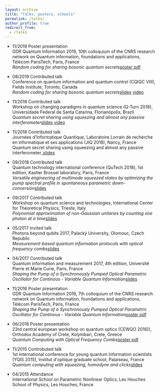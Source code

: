 ```yaml
---
layout: archive
title: "Talks, posters, schools"
permalink: /talks/
author_profile: true
redirect_from:
  - /talks
---
```

* 11/2019 Poster presentation  
 GDR Quantum Information 2019, 10th colloquium of the CNRS research network on Quantum information, foundations and applications, Télécom ParisTech, Paris, France   
 _Random coding for sharing bosonic quantum secrets_[poster pdf](/files/talks/SS_poster_GDR2019.pdf)
 
* 08/2019 Contributed talk  
 Conference on quantum information and quantum control (CQIQC VIII), Fields Institute, Toronto, Canada  
 _Random coding for sharing bosonic quantum secrets_[slides](/files/talks/Arzani_CQIQC2019.pdf) [video](http://www.fields.utoronto.ca/video-archive/2019/08/2716-21332)

* 11/2018 Contributed talk  
 Workshop on changing paradigms in quantum science (Q-Turn 2018), Universidade Federal de Santa Catarina, Florianópolis, Brazil   
 _Quantum secret sharing using squeezing and almost any passive interferometer_[slides](/files/talks/Arzani_QTurn.pdf) [video](https://www.youtube.com/watch?v=85XWeKxhnuA&list=PLJwIrWDSlXAOuwcsEF0VdsWwcAliXhHMN&index=6)


* 11/2018 Contributed talk  
 Journées d'Informatique Quantique, Laboratoire Lorrain de rechèrche en informatique et ses applications (JIQ 2018), Nancy, France  
 Quantum secret sharing using squeezing and almost any passive interferometer_[slides](/files/talks/Arzani_JIQ.pdf)

* 09/2018  Contributed talk  
 Quantum technology international conference (QuTech 2018), 1st edition, Kastler Brossel laboratory, Paris, France  
 _Versatile engineering of multimode squeezed states by optimizing the pump spectral profile in spontaneous parametric down-conversion_[slides](/files/talks/Arzani_QTech2018.pdf)

* 09/2017 Contributed talk   
 Workshop on quantum science and technologies, International Center for Theoretical Physics, Trieste, Italy  
 _Polynomial approximation of non-Gaussian unitaries by counting one photon at a time_[slides](/files/talks/trieste2017.pdf)

* 05/2017  Invited talk   
 Photons beyond qubits 2017, Palacký University, Olomouc, Czech Republic  
 _Measurement-based quantum information protocols with optical frequency combs_[slides](/files/talks/PBQ2017.pdf)

* 04/2017 Contributed talk   
 Quantum information and measurement 2017, 4th edition, Université Pierre et Marie Curie, Paris, France  
 _Shaping the Pump of a Synchronously Pumped Optical Parametric Oscillator for Continous - Variable Quantum Information_[slides](/files/talks/QIM2017.pdf)

* 11/2016  Poster presentation   
 GDR Quantum Information 2016, 7th colloquium of the CNRS research network on Quantum information, foundations and applications, Télécom ParisTech, Paris, France   
 _Shaping the Pump of a Synchronously Pumped Optical Parametric Oscillator for Continous - Variable Quantum Information_[poster pdf](/files/talks/GDRIQFA_2016_poster_FA.pdf)

* 06/2016   Poster presentation  
 23rd central european workshop on quantum optics (CEWQO 2016)), Orthodox Academy of Crete, Kolymbari, Crete, Greece  
 _Quantum Computing with Optical Frequency Combs_[poster pdf](/files/talks/cewqo2016_poster_FA.pdf)

* 11/2015 Controbuted talk  
 1st international conference for young quantum information scientists (YQIS 2015), Institut d'optique graduate school, Palaiseau, France  
 _Quantum computing with squeezing, homodyne and clicks_[slides](/files/talks/YQIS.pdf)

* 04/2015  Attendance  
 International School on Parametric Nonlinear Optics, Les Houches School of Physics, Les Houches, France
